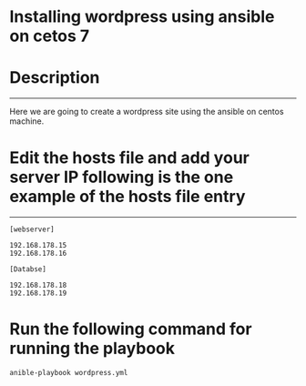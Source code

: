 # Installing wordpress using ansible on cetos 7

# **Description**
-------------------------------------------------- 

Here we are going to create a wordpress site using the ansible on centos machine. 

# Edit the hosts file and add your server IP following is the one example of the hosts file entry

-------------------------------------------------- 

```
[webserver]

192.168.178.15
192.168.178.16

[Databse]

192.168.178.18
192.168.178.19
```

# Run the following command for running the playbook

```
anible-playbook wordpress.yml
```

